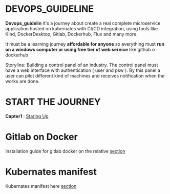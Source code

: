 # DEVOPS_GUIDELINE

**Devops_guidelin** it's a journey about create a real complete microservice application hosted on kubernates with CI/CD integration, using tools like Kind, DockerDesktop, Gitlab, Dockerhub, Flux and many more.

It must be a learning journey **affordable for anyone** so everything must **run on a windows computer or using free tier of web service** like github o dockerhub

Storyline: Building a control panel of an industry. The control panel must have a web interface with authentication ( user and psw ).
By this panel a user can pilot different kind of machines and receives notification when the works are done.

# START THE JOURNEY #

**Capter1** : [Staring Up](/docs/Capter1.md)





# Gitlab on Docker
Installation guide for gitlab docker on the relative [section](/gitlab/README.md)


# Kubernates manifest
Kubernates manifest here [section](/release/README.md)
